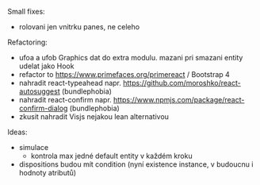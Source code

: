 Small fixes:
- rolovani jen vnitrku panes, ne celeho

Refactoring:
- ufoa a ufob Graphics dat do extra modulu. mazani pri smazani entity udelat jako Hook
- refactor to https://www.primefaces.org/primereact / Bootstrap 4
- nahradit react-typeahead napr. https://github.com/moroshko/react-autosuggest (bundlephobia)
- nahradit react-confirm napr. https://www.npmjs.com/package/react-confirm-dialog (bundlephobia)
- zkusit nahradit Visjs nejakou lean alternativou

Ideas:
- simulace
  - kontrola max jedné default entity v každém kroku
- dispositions budou mít condition (nyní existence instance, v budoucnu i hodnoty atributů)


